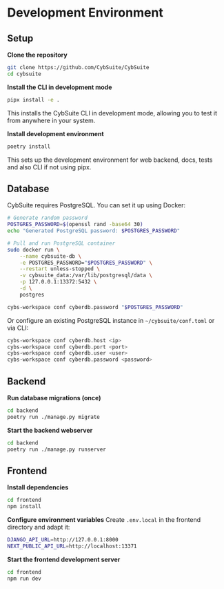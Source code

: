 # Development Environment

## Setup

**Clone the repository**
```bash
git clone https://github.com/CybSuite/CybSuite
cd cybsuite
```

**Install the CLI in development mode**
```bash
pipx install -e .
```
This installs the CybSuite CLI in development mode, allowing you to test it from anywhere in your system.

**Install development environment**
```bash
poetry install
```
This sets up the development environment for web backend, docs, tests and also CLI if not using pipx.

## Database

CybSuite requires PostgreSQL. You can set it up using Docker:

```bash
# Generate random password
POSTGRES_PASSWORD=$(openssl rand -base64 30)
echo "Generated PostgreSQL password: $POSTGRES_PASSWORD"

# Pull and run PostgreSQL container
sudo docker run \
    --name cybsuite-db \
    -e POSTGRES_PASSWORD="$POSTGRES_PASSWORD" \
    --restart unless-stopped \
    -v cybsuite_data:/var/lib/postgresql/data \
    -p 127.0.0.1:13372:5432 \
    -d \
    postgres

cybs-workspace conf cyberdb.password "$POSTGRES_PASSWORD"
```

Or configure an existing PostgreSQL instance in `~/cybsuite/conf.toml` or via CLI:

```bash
cybs-workspace conf cyberdb.host <ip>
cybs-workspace conf cyberdb.port <port>
cybs-workspace conf cyberdb.user <user>
cybs-workspace conf cyberdb.password <password>
```

## Backend

**Run database migrations (once)**
```bash
cd backend
poetry run ./manage.py migrate
```

**Start the backend webserver**
```bash
cd backend
poetry run ./manage.py runserver
```

## Frontend

**Install dependencies**
```bash
cd frontend
npm install
```

**Configure environment variables**
Create `.env.local` in the frontend directory and adapt it:
```bash
DJANGO_API_URL=http://127.0.0.1:8000
NEXT_PUBLIC_API_URL=http://localhost:13371
```

**Start the frontend development server**
```bash
cd frontend
npm run dev
```
